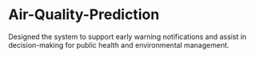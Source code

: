 # Air-Quality-Prediction
Designed the system to support early warning notifications and assist in decision-making for public health and environmental management.
